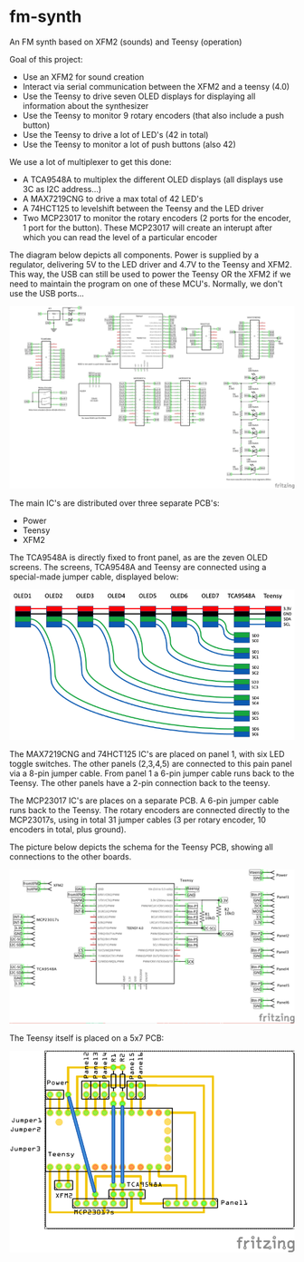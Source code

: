 # fm-synth
An FM synth based on XFM2 (sounds) and Teensy (operation)

Goal of this project:
- Use an XFM2 for sound creation
- Interact via serial communication between the XFM2 and a teensy (4.0)
- Use the Teensy to drive seven OLED displays for displaying all information about the synthesizer
- Use the Teensy to monitor 9 rotary encoders (that also include a push button)
- Use the Teensy to drive a lot of LED's (42 in total)
- Use the Teensy to monitor a lot of push buttons (also 42)

We use a lot of multiplexer to get this done:
- A TCA9548A to multiplex the different OLED displays (all displays use 3C as I2C address...)
- A MAX7219CNG to drive a max total of 42 LED's
- A 74HCT125 to levelshift between the Teensy and the LED driver
- Two MCP23017 to monitor the rotary encoders (2 ports for the encoder, 1 port for the button). These MCP23017 will create an interupt after which you can read the level of a particular encoder

The diagram below depicts all components. Power is supplied by a regulator, delivering 5V to the LED driver and 4.7V to the Teensy and XFM2. This way, the USB can still be used to power the Teensy OR the XFM2 if we need to maintain the program on one of these MCU's. Normally, we don't use the USB ports...

![](components-schema.png)

The main IC's are distributed over three separate PCB's:
- Power
- Teensy
- XFM2

The TCA9548A is directly fixed to front panel, as are the zeven OLED screens. The screens, TCA9548A and Teensy are connected using a special-made jumper cable, displayed below:

![](oled-cable.png)

The MAX7219CNG and 74HCT125 IC's are placed on panel 1, with six LED toggle switches. The other panels (2,3,4,5) are connected to this pain panel via a 8-pin jumper cable. From panel 1 a 6-pin jumper cable runs back to the Teensy. The other panels have a 2-pin connection back to the teensy.

The MCP23017 IC's are places on a separate PCB. A 6-pin jumper cable runs back to the Teensy. The rotary encoders are connected directly to the MCP23017s, using in total 31 jumper cables (3 per rotary encoder, 10 encoders in total, plus ground).

The picture below depicts the schema for the Teensy PCB, showing all connections to the other boards.

![](teensy-schema.png)

The Teensy itself is placed on a 5x7 PCB:

![](teensy-pcb.png)
